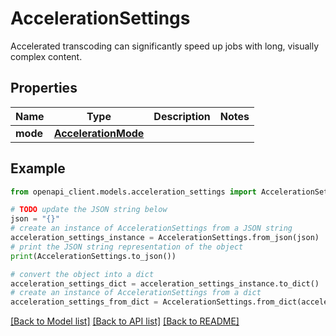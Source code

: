 # AccelerationSettings

Accelerated transcoding can significantly speed up jobs with long, visually complex content.

## Properties

Name | Type | Description | Notes
------------ | ------------- | ------------- | -------------
**mode** | [**AccelerationMode**](AccelerationMode.md) |  | 

## Example

```python
from openapi_client.models.acceleration_settings import AccelerationSettings

# TODO update the JSON string below
json = "{}"
# create an instance of AccelerationSettings from a JSON string
acceleration_settings_instance = AccelerationSettings.from_json(json)
# print the JSON string representation of the object
print(AccelerationSettings.to_json())

# convert the object into a dict
acceleration_settings_dict = acceleration_settings_instance.to_dict()
# create an instance of AccelerationSettings from a dict
acceleration_settings_from_dict = AccelerationSettings.from_dict(acceleration_settings_dict)
```
[[Back to Model list]](../README.md#documentation-for-models) [[Back to API list]](../README.md#documentation-for-api-endpoints) [[Back to README]](../README.md)


